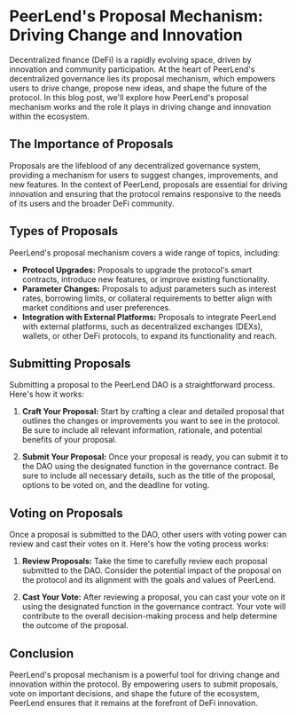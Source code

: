 # PeerLend's Proposal Mechanism: Driving Change and Innovation

Decentralized finance (DeFi) is a rapidly evolving space, driven by innovation and community participation. At the heart of PeerLend's decentralized governance lies its proposal mechanism, which empowers users to drive change, propose new ideas, and shape the future of the protocol. In this blog post, we'll explore how PeerLend's proposal mechanism works and the role it plays in driving change and innovation within the ecosystem.

## The Importance of Proposals

Proposals are the lifeblood of any decentralized governance system, providing a mechanism for users to suggest changes, improvements, and new features. In the context of PeerLend, proposals are essential for driving innovation and ensuring that the protocol remains responsive to the needs of its users and the broader DeFi community.

## Types of Proposals

PeerLend's proposal mechanism covers a wide range of topics, including:

- **Protocol Upgrades:** Proposals to upgrade the protocol's smart contracts, introduce new features, or improve existing functionality.
- **Parameter Changes:** Proposals to adjust parameters such as interest rates, borrowing limits, or collateral requirements to better align with market conditions and user preferences.
- **Integration with External Platforms:** Proposals to integrate PeerLend with external platforms, such as decentralized exchanges (DEXs), wallets, or other DeFi protocols, to expand its functionality and reach.

## Submitting Proposals

Submitting a proposal to the PeerLend DAO is a straightforward process. Here's how it works:

1. **Craft Your Proposal:** Start by crafting a clear and detailed proposal that outlines the changes or improvements you want to see in the protocol. Be sure to include all relevant information, rationale, and potential benefits of your proposal.
   
2. **Submit Your Proposal:** Once your proposal is ready, you can submit it to the DAO using the designated function in the governance contract. Be sure to include all necessary details, such as the title of the proposal, options to be voted on, and the deadline for voting.

## Voting on Proposals

Once a proposal is submitted to the DAO, other users with voting power can review and cast their votes on it. Here's how the voting process works:

1. **Review Proposals:** Take the time to carefully review each proposal submitted to the DAO. Consider the potential impact of the proposal on the protocol and its alignment with the goals and values of PeerLend.
   
2. **Cast Your Vote:** After reviewing a proposal, you can cast your vote on it using the designated function in the governance contract. Your vote will contribute to the overall decision-making process and help determine the outcome of the proposal.

## Conclusion

PeerLend's proposal mechanism is a powerful tool for driving change and innovation within the protocol. By empowering users to submit proposals, vote on important decisions, and shape the future of the ecosystem, PeerLend ensures that it remains at the forefront of DeFi innovation.